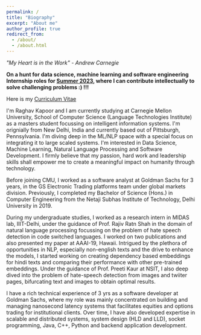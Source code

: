 ```yaml
---
permalink: /
title: "Biography"
excerpt: "About me"
author_profile: true
redirect_from: 
  - /about/
  - /about.html
---
```

<i>"My Heart is in the Work" - Andrew Carnegie</i>

<b>On a hunt for data science, machine learning and software engineering Internship roles for <u>Summer 2023</u>, where I can contribute intellectually to solve challenging problems :) !!!</b>

Here is my [Curriculum Vitae](https://raghav1606.github.io/files/resume.pdf)

I'm Raghav Kapoor and I am currently studying at Carnegie Mellon University, School of Computer Science (Language Technologies Institute) as a masters student focussing on intelligent information systems. I'm orignially from New Delhi, India and currently based out of Pittsburgh, Pennsylvania. I'm diving deep in the ML/NLP space with a special focus on integrating it to large scaled systems. I'm interested in Data Science, Machine Learning, Natural Language Processing and Software Development. I firmly believe that my passion, hard work and leadership skills shall empower me to create a meaningful impact on humanity through technology.

Before joining CMU, I worked as a software analyst at Goldman Sachs for 3 years, in the GS Electronic Trading platforms team under global markets division. Previously, I completed my Bachelor of Science (Hons.) in Computer Engineering from the Netaji Subhas Institute of Technology, Delhi University in 2019.

During my undergraduate studies, I worked as a research intern in MIDAS lab, IIIT-Delhi, under the guidance of Prof. Rajiv Ratn Shah in the domain of natural language processing focussing on the problem of hate speech detection in code switched languages. I worked on two publications and also presented my paper at AAAI-19, Hawaii. Intrigued  by the plethora of opportunities in NLP, especially non-english texts and the drive to enhance the models, I started working on creating dependency based embeddings for hindi texts and comparing their performance with other pre-trained embeddings. Under the guidance of Prof. Preeti Kaur at NSIT, I also deep dived into the problem of hate-speech detection from images and twiiter pages, bifurcating text and images to obtain optimal results.

I have a rich technical experience of 3 yrs as a software developer at Goldman Sachs, where my role was mainly concentrated on building and managing nanosecond latency systems that facilitates equities and options trading for institutional clients. Over time, I have also developed expertise in scalable and distributed systems, system design (HLD and LLD), socket programming, Java, C++, Python and backend application development. 
